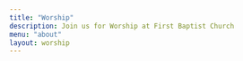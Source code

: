 ```yaml
---
title: "Worship"
description: Join us for Worship at First Baptist Church
menu: "about"
layout: worship
---
```




